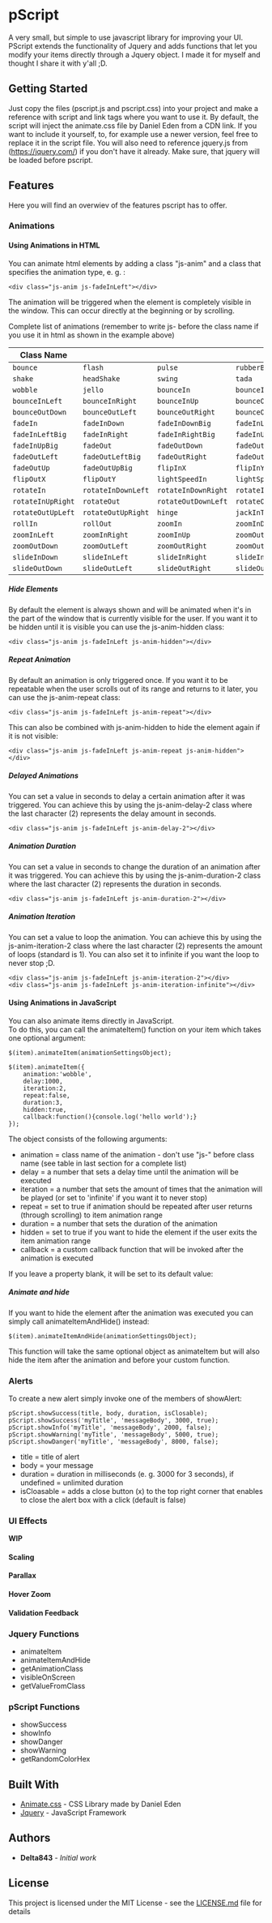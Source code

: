 # pScript

A very small, but simple to use javascript library for improving your UI.
PScript extends the functionality of Jquery and adds functions that let you modify your items directly through a Jquery object.
I made it for myself and thought I share it with y'all ;D.

## Getting Started

Just copy the files (pscript.js and pscript.css) into your project and make a reference with script and link tags where you want to use it.
By default, the script will inject the animate.css file by Daniel Eden from a CDN link. 
If you want to include it yourself, to, for example use a newer version, feel free to replace it in the script file.
You will also need to reference jquery.js from (https://jquery.com/) if you don't have it already. Make sure, that jquery will be loaded before pscript.

## Features

Here you will find an overwiev of the features pscript has to offer.

### Animations

#### Using Animations in HTML

You can animate html elements by adding a class "js-anim" and a class that specifies the animation type, e. g. :

```
<div class="js-anim js-fadeInLeft"></div>
```

The animation will be triggered when the element is completely visible in the window. This can occur directly at the beginning or by scrolling.

Complete list of animations (remember to write js- before the class name if you use it in html as shown in the example above)

| Class Name        |                    |                     |                      |
| ----------------- | ------------------ | ------------------- | -------------------- |
| `bounce`          | `flash`            | `pulse`             | `rubberBand`         |
| `shake`           | `headShake`        | `swing`             | `tada`               |
| `wobble`          | `jello`            | `bounceIn`          | `bounceInDown`       |
| `bounceInLeft`    | `bounceInRight`    | `bounceInUp`        | `bounceOut`          |
| `bounceOutDown`   | `bounceOutLeft`    | `bounceOutRight`    | `bounceOutUp`        |
| `fadeIn`          | `fadeInDown`       | `fadeInDownBig`     | `fadeInLeft`         |
| `fadeInLeftBig`   | `fadeInRight`      | `fadeInRightBig`    | `fadeInUp`           |
| `fadeInUpBig`     | `fadeOut`          | `fadeOutDown`       | `fadeOutDownBig`     |
| `fadeOutLeft`     | `fadeOutLeftBig`   | `fadeOutRight`      | `fadeOutRightBig`    |
| `fadeOutUp`       | `fadeOutUpBig`     | `flipInX`           | `flipInY`            |
| `flipOutX`        | `flipOutY`         | `lightSpeedIn`      | `lightSpeedOut`      |
| `rotateIn`        | `rotateInDownLeft` | `rotateInDownRight` | `rotateInUpLeft`     |
| `rotateInUpRight` | `rotateOut`        | `rotateOutDownLeft` | `rotateOutDownRight` |
| `rotateOutUpLeft` | `rotateOutUpRight` | `hinge`             | `jackInTheBox`       |
| `rollIn`          | `rollOut`          | `zoomIn`            | `zoomInDown`         |
| `zoomInLeft`      | `zoomInRight`      | `zoomInUp`          | `zoomOut`            |
| `zoomOutDown`     | `zoomOutLeft`      | `zoomOutRight`      | `zoomOutUp`          |
| `slideInDown`     | `slideInLeft`      | `slideInRight`      | `slideInUp`          |
| `slideOutDown`    | `slideOutLeft`     | `slideOutRight`     | `slideOutUp`         |

##### Hide Elements

By default the element is always shown and will be animated when it's in the part of the window that is currently visible for the user. 
If you want it to be hidden until it is visible you can use the js-anim-hidden class:

```
<div class="js-anim js-fadeInLeft js-anim-hidden"></div>
```

##### Repeat Animation

By default an animation is only triggered once. 
If you want it to be repeatable when the user scrolls out of its range and returns to it later, you can use the js-anim-repeat class:

```
<div class="js-anim js-fadeInLeft js-anim-repeat"></div>
```

This can also be combined with js-anim-hidden to hide the element again if it is not visible:

```
<div class="js-anim js-fadeInLeft js-anim-repeat js-anim-hidden"></div>
```

##### Delayed Animations

You can set a value in seconds to delay a certain animation after it was triggered. 
You can achieve this by using the js-anim-delay-2 class where the last character (2) represents the delay amount in seconds. 

```
<div class="js-anim js-fadeInLeft js-anim-delay-2"></div>
```

##### Animation Duration

You can set a value in seconds to change the duration of an animation after it was triggered. 
You can achieve this by using the js-anim-duration-2 class where the last character (2) represents the duration in seconds. 

```
<div class="js-anim js-fadeInLeft js-anim-duration-2"></div>
```

##### Animation Iteration

You can set a value to loop the animation. 
You can achieve this by using the js-anim-iteration-2 class where the last character (2) represents the amount of loops (standard is 1).
You can also set it to infinite if you want the loop to never stop ;D.

```
<div class="js-anim js-fadeInLeft js-anim-iteration-2"></div>
<div class="js-anim js-fadeInLeft js-anim-iteration-infinite"></div>
```

#### Using Animations in JavaScript

You can also animate items directly in JavaScript.  
To do this, you can call the animateItem() function on your item which takes one optional argument: 

```
$(item).animateItem(animationSettingsObject);
```

```
$(item).animateItem({
    animation:'wobble',
    delay:1000,
    iteration:2,
    repeat:false,
    duration:3,
    hidden:true,
    callback:function(){console.log('hello world');}
});
```

The object consists of the following arguments:
* animation = class name of the animation - don't use "js-" before class name (see table in last section for a complete list)
* delay = a number that sets a delay time until the animation will be executed
* iteration = a number that sets the amount of times that the animation will be played (or set to 'infinite' if you want it to never stop)
* repeat = set to true if animation should be repeated after user returns (through scrolling) to item animation range
* duration = a number that sets the duration of the animation
* hidden = set to true if you want to hide the element if the user exits the item animation range
* callback = a custom callback function that will be invoked after the animation is executed

If you leave a property blank, it will be set to its default value:

##### Animate and hide

If you want to hide the element after the animation was executed you can simply call animateItemAndHide() instead:

```
$(item).animateItemAndHide(animationSettingsObject);
```

This function will take the same optional object as animateItem but will also hide the item after the animation and before your custom function.

### Alerts

To create a new alert simply invoke one of the members of showAlert:

```
pScript.showSuccess(title, body, duration, isClosable);
pScript.showSuccess('myTitle', 'messageBody', 3000, true);
pScript.showInfo('myTitle', 'messageBody', 2000, false);
pScript.showWarning('myTitle', 'messageBody', 5000, true);
pScript.showDanger('myTitle', 'messageBody', 8000, false);
```

* title = title of alert
* body = your message
* duration = duration in milliseconds (e. g. 3000 for 3 seconds), if undefined = unlimited duration
* isCloasable = adds a close button (x) to the top right corner that enables to close the alert box with a click (default is false)

### UI Effects
<b>WIP</b>

#### Scaling

#### Parallax

#### Hover Zoom

#### Validation Feedback

### Jquery Functions

* animateItem
* animateItemAndHide
* getAnimationClass
* visibleOnScreen
* getValueFromClass

### pScript Functions

* showSuccess
* showInfo
* showDanger
* showWarning
* getRandomColorHex

## Built With

* [Animate.css](https://daneden.github.io/animate.css/) - CSS Library made by Daniel Eden
* [Jquery](https://jquery.com/) - JavaScript Framework

## Authors

* **Delta843** - *Initial work*

## License

This project is licensed under the MIT License - see the [LICENSE.md](LICENSE.md) file for details
